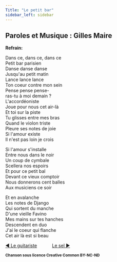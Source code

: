 ```yaml
---
Title: "Le petit bar"
sidebar_left: sidebar
---
```


##  Paroles et Musique : Gilles Maire


**Refrain:**

Dans ce, dans ce, dans ce  
Petit bar parisien  
Danse danse danse  
Jusqu'au petit matin  
Lance lance lance  
Ton coeur contre mon sein  
Pense pense pense-  
ras-tu à moi demain ?  
L'accordéoniste  
Joue pour nous cet air-là  
Et toi sur la piste  
Tu glisses entre mes bras  
Quand le violon triste  
Pleure ses notes de joie  
Si l'amour existe  
Il n'est pas loin je crois  
  
Si l'amour s'installe  
Entre nous dans le noir  
Un coup de cymbale  
Scellera nos espoirs  
Et pour ce petit bal  
Devant ce vieux comptoir  
Nous donnerons cent balles  
Aux musiciens ce soir  
  
Et en avalanche  
Les notes de Django  
Qui sortent du manche  
D'une vieille Favino  
Mes mains sur tes hanches  
Descendent en duo  
J'ai le coeur qui flanche  
Cet air là est si beau  


[ ◀ Le guitariste](../le_guitariste) ​ ​ ​ ​ ​ ​ ​ ​ ​ ​ ​ ​[Le sel ▶](../le_sel)


<b><sub>Chanson sous licence Creative Common BY-NC-ND</sub></b>
